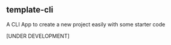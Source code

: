 ## template-cli

A CLI App to create a new project easily with some starter code

[UNDER DEVELOPMENT] 

